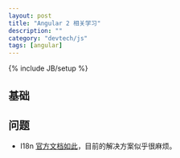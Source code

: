 ```yaml
---
layout: post
title: "Angular 2 相关学习"
description: ""
category: "devtech/js"
tags: [angular]
---
```

{% include JB/setup %}

## 基础

## 问题

 - I18n [官方文档如此](https://angular.io/docs/ts/latest/cookbook/i18n.html)，目前的解决方案似乎很麻烦。